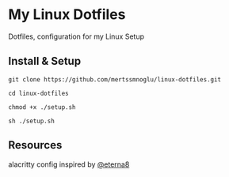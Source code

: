 # My Linux Dotfiles

Dotfiles, configuration for my Linux Setup

## Install & Setup

```shell
git clone https://github.com/mertssmnoglu/linux-dotfiles.git
```

```shell
cd linux-dotfiles
```

```shell
chmod +x ./setup.sh
```

```shell
sh ./setup.sh
```

## Resources

alacritty config inspired by [@eterna8](https://github.com/eterna8)
